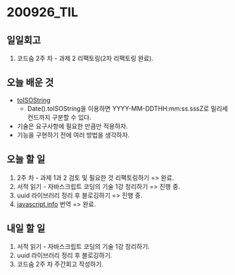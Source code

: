 # 200926\_TIL

## 일일회고

1. 코드숨 2주 차 - 과제 2 리팩토링\(2차 리팩토링 완료\).

## 오늘 배운 것

* [toISOString](https://developer.mozilla.org/ko/docs/Web/JavaScript/Reference/Global_Objects/Date/toISOString)
  * Date\(\).toISOString을 이용하면 YYYY-MM-DDTHH:mm:ss.sssZ로 밀리세컨드까지 구분할 수 있다.
* 기술은 요구사항에 필요한 만큼만 적용하자.
* 기능을 구현하기 전에 여러 방법을 생각하자.

## 오늘 할 일

1. 2주 차 - 과제 1과 2 검토 및 필요한 것 리팩토링하기 =&gt; 완료.
2. 서적 읽기 - 자바스크립트 코딩의 기술 1강 정리하기 =&gt; 진행 중.
3. uuid 라이브러리 정리 후 블로깅하기 =&gt; 진행 중.
4. [javascript.info](https://ko.javascript.info) 번역 =&gt; 완료.

## 내일 할 일

1. 서적 읽기 - 자바스크립트 코딩의 기술 1강 정리하기.
2. uuid 라이브러리 정리 후 블로깅하기.
3. 코드숨 2주 차 주간회고 작성하기.

